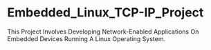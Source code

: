 # Embedded_Linux_TCP-IP_Project
This Project Involves Developing Network-Enabled Applications On Embedded Devices Running A Linux Operating System.
